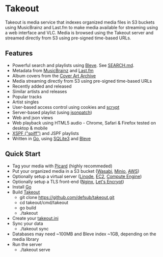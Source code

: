 # Takeout

Takeout is media service that indexes organized media files in S3 buckets using
MusicBrainz and Last.fm to make media available for streaming using a web
interface and VLC. Media is browsed using the Takeout server and streamed
directly from S3 using pre-signed time-based URLs.

## Features

* Powerful search and playlists using [Bleve](https://blevesearch.com/). See [SEARCH.md](SEARCH.md).
* Metadata from [MusicBrainz](https://musicbrainz.org) and [Last.fm](https://last.fm/)
* Album covers from the [Cover Art Archive](https://coverartarchive.org/)
* Media streaming directly from S3 using pre-signed time-based URLs
* Recently added and released
* Similar artists and releases
* Popular tracks
* Artist singles
* User-based access control using cookies and [scrypt](https://pkg.go.dev/golang.org/x/crypto/scrypt?tab=doc)
* Server-based playlist (using [jsonpatch](http://jsonpatch.com/))
* Web and json views
* Web playback using HTML5 audio - Chrome, Safari & Firefox tested on desktop & mobile
* [XSPF ("spiff")](https://xspf.org/) and JSPF playlists
* Written in [Go](https://golang.org/), using [SQLite3](https://sqlite.org/index.html) and [Bleve](https://blevesearch.com/)

## Quick Start

* Tag your media with [Picard](https://picard.musicbrainz.org/) (highly recommeded)
* Put your organized media in a S3 bucket ([Wasabi](https://wasabi.com/), [Minio](https://min.io/), [AWS](https://aws.amazon.com/))
* Optionally setup a virtual server ([Linode](https://www.linode.com/), [EC2](https://aws.amazon.com/), [Compute Engine](https://cloud.google.com/compute))
* Optionally setup a TLS front-end ([Nginx](http://nginx.org/), [Let's Encrypt](https://letsencrypt.org/))
* Install [Go](https://golang.org/)
* Build [Takeout](https://github.com/defsub/takeout/)
  * git clone https://github.com/defsub/takeout.git
  * cd takeout/cmd/takeout
  * go build
  * ./takeout
* Create your [takeout.ini](CONFIG.md)
* Sync your data
  * ./takeout sync
* Databases may need ~100MB and Bleve index ~1GB, depending on the media library
* Run the server
  * ./takeout serve
